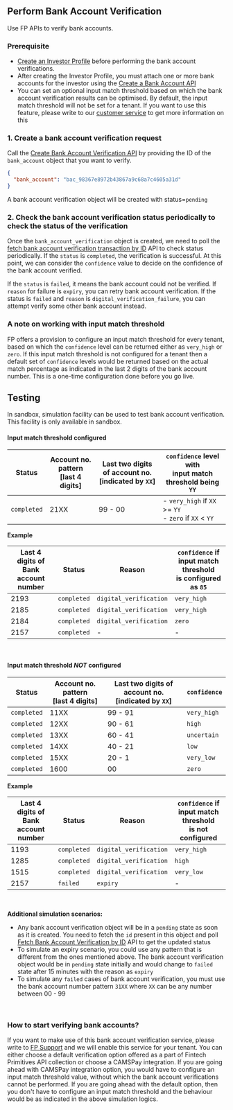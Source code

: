 ## Perform Bank Account Verification

Use FP APIs to verify bank accounts.

### Prerequisite
 - [Create an Investor Profile](https://fintechprimitives.com/docs/api/#create-an-investor-profile) before performing the bank account verifications.
 - After creating the Investor Profile, you must attach one or more bank accounts for the investor using the [Create a Bank Account API](https://fintechprimitives.com/docs/api/#bank-accounts-early-access)
 - You can set an optional input match threshold based on which the bank account verification results can be optimised. By default, the input match threshold will not be set for a tenant. If you want to use this feature, please write to our [customer service](mailto:customerservice@cybrilla.com) to get more information on this

### 1. Create a bank account verification request

Call the [Create Bank Account Verification API](https://fintechprimitives.com/docs/api/#create-bank-verification) by providing the ID of the `bank_account` object that you want to verify. 

```json
{
  "bank_account": "bac_98367e8972b43867a9c68a7c4605a31d"
}
```

A bank account verification object will be created with status=`pending`

### 2. Check the bank account verification status periodically to check the status of the verification
Once the `bank_account_verification` object is created, we need to poll the [fetch bank account verification transaction by ID](https://fintechprimitives.com/docs/api/#fetch-bank-account-verification-by-id) API to check status periodically. If the `status` is `completed`, the verification is successful. At this point, we can consider the `confidence` value to decide on the confidence of the bank account verified.

If the `status` is `failed`, it means the bank account could not be verified. If `reason` for failure is `expiry`, you can retry bank account verification. If the status is `failed` and `reason` is `digital_verification_failure`, you can attempt verify some other bank account instead.

### A note on working with input match threshold

FP offers a provision to configure an input match threshold for every tenant, based on which the `confidence` level can be returned either as `very_high` or `zero`. If this input match threshold is not configured for a tenant then a default set of `confidence` levels would be returned based on the actual match percentage as indicated in the last 2 digits of the bank account number. This is a one-time configuration done before you go live.

## Testing

In sandbox, simulation facility can be used to test bank account verification. This facility is only available in sandbox.

#### Input match threshold configured 

| Status | Account no. pattern <br>[last 4 digits] | Last two digits of account no. <br>[indicated by `XX`] |  `confidence` level with <br>input match threshold being `YY` |
| ------ | ------ | ------ |  ------ |
| `completed` | 21XX | 99 - 00  |  - `very_high` if `XX` >= `YY` <br> - `zero` if `XX` < `YY` |

**Example**

| Last 4 digits of Bank account number | Status | Reason | `confidence` if input match threshold <br> is configured as `85` |
|-|-|-|-|
| 2193 | `completed` | `digital_verification` | `very_high` |
| 2185 | `completed` | `digital_verification` | `very_high` |
| 2184 | `completed` | `digital_verification` | `zero` |
| 2157 | `completed` | - | - |

<br>

#### Input match threshold _NOT_ configured 

| Status | Account no. pattern <br>[last 4 digits] | Last two digits of account no. <br>[indicated by `XX`] |  `confidence` |
| ------ | ------ | ------ |  ------ |
| `completed` | 11XX | 99 - 91  |  `very_high` |
| `completed` | 12XX | 90 - 61 |  `high` |
| `completed` | 13XX | 60 - 41 |  `uncertain` |
| `completed` | 14XX | 40 - 21 |  `low` |
| `completed` | 15XX | 20 - 1 |  `very_low` |
| `completed` | 1600 | 00 | `zero` |

**Example**

| Last 4 digits of Bank account number | Status | Reason | `confidence` if input match threshold <br> is not configured |
|-|-|-|-|
| 1193 | `completed` | `digital_verification` | `very_high` |
| 1285 | `completed` | `digital_verification` | `high` |
| 1515 | `completed` | `digital_verification` | `very_low` |
| 2157 | `failed` | `expiry` | - |


<br>

**Additional simulation scenarios:** 
- Any bank account verification object will be in a `pending` state as soon as it is created. You need to fetch the `id` present in this object and poll [Fetch Bank Account Verification by ID](https://fintechprimitives.com/docs/api/#fetch-bank-account-verification-by-id) API to get the updated status
- To simulate an expiry scenario, you could use any pattern that is different from the ones mentioned above. The bank account verification object would be in `pending` state initially and would change to `failed` state after 15 minutes with the reason as `expiry`
- To simulate any `failed` cases of bank account verification, you must use the bank account number pattern `31XX` where `XX` can be any number between 00 - 99

<br>

### How to start verifying bank accounts?

If you want to make use of this bank account verification service, please write to [FP Support](mailto:customerservice@cybrilla.com) and we will enable this service for your tenant. You can either choose a default verification option offered as a part of Fintech Primitives API collection or choose a CAMSPay integration. If you are going ahead with CAMSPay integration option, you would have to configure an input match threshold value, without which the bank account verifications cannot be performed. If you are going ahead with the default option, then you don't have to configure an input match threshold and the behaviour would be as indicated in the above simulation logics.
